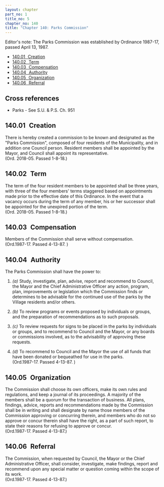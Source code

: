 ```yaml
---
layout: chapter
part_no: 1
title_no: 5
chapter_no: 140
title: "Chapter 140: Parks Commission"
---
```


Editor's note: The Parks Commission was established by Ordinance 1987-17, passed
April 13, 1987.

* [140.01   Creation](#14001-creation)
* [140.02   Term](#14002-term)
* [140.03   Compensation](#14003-compensation)
* [140.04   Authority](#14004-authority)
* [140.05   Organization](#14005-organization)
* [140.06   Referral](#14006-referral)

## Cross references

* Parks - See S.U. & P.S. Ch. 951

## 140.01   Creation

There is hereby created a commission to be known and designated as the "Parks
Commission", composed of four residents of the Municipality, and in addition one
Council person. Resident members shall be appointed by the Mayor, and Council
shall appoint its representative.\
(Ord. 2018-05. Passed 1-8-18.)

## 140.02   Term

The term of the four resident members to be appointed shall be three years, with
three of the four members' terms staggered based on appointments made prior to
the effective date of this Ordinance. In the event that a vacancy occurs during
the term of any member, his or her successor shall be appointed for the
unexpired portion of the term.\
(Ord. 2018-05. Passed 1-8-18.)

## 140.03   Compensation

Members of the Commission shall serve without compensation.\
(Ord.1987-17. Passed 4-13-87. )

## 140.04   Authority

The Parks Commission shall have the power to:

1. _(a)_ Study, investigate, plan, advise, report and recommend to Council, the
Mayor and the Chief Administrative Officer any action, program, plan,
improvements or legislation which the Commission finds or determines to be
advisable for the continued use of the parks by the Village residents and/or
others.

2. _(b)_ To review programs or events proposed by individuals or groups, and the
preparation of recommendations as to such proposals.

3. _(c)_ To review requests for signs to be placed in the parks by individuals
or groups, and to recommend to Council and the Mayor, or any boards or
commissions involved, as to the advisability of approving these requests.

4. _(d)_ To recommend to Council and the Mayor the use of all funds that have
been donated or bequeathed for use in the parks.\
(Ord.1987-17. Passed 4-13-87. )

## 140.05   Organization

The Commission shall choose its own officers, make its own rules and
regulations, and keep a journal of its proceedings. A majority of the members
shall be a quorum for the transaction of business. All plans, findings, advice,
reports and recommendations made by the Commission shall be in writing and shall
designate by name those members of the Commission approving or concurring
therein, and members who do not so approve or concur therein shall have the
right, as a part of such report, to state their reasons for refusing to approve
or concur.\
(Ord.1987-17. Passed 4-13-87.)

## 140.06   Referral

The Commission, when requested by Council, the Mayor or the Chief Administrative
Officer, shall consider, investigate, make findings, report and recommend upon
any special matter or question coming within the scope of its work.\
(Ord.1987-17. Passed 4-13-87.)
